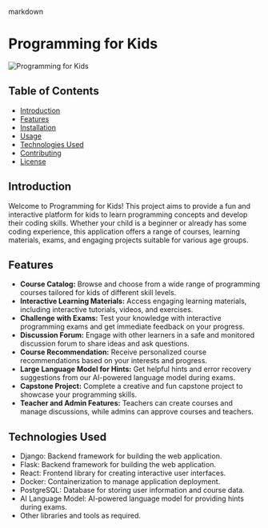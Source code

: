 markdown
# Programming for Kids

![Programming for Kids](https://example.com/path/to/image.png)

## Table of Contents

- [Introduction](#introduction)
- [Features](#features)
- [Installation](#installation)
- [Usage](#usage)
- [Technologies Used](#technologies-used)
- [Contributing](#contributing)
- [License](#license)

## Introduction

Welcome to Programming for Kids! This project aims to provide a fun and interactive platform for kids to learn programming concepts and develop their coding skills. Whether your child is a beginner or already has some coding experience, this application offers a range of courses, learning materials, exams, and engaging projects suitable for various age groups.

## Features

- **Course Catalog:** Browse and choose from a wide range of programming courses tailored for kids of different skill levels.
- **Interactive Learning Materials:** Access engaging learning materials, including interactive tutorials, videos, and exercises.
- **Challenge with Exams:** Test your knowledge with interactive programming exams and get immediate feedback on your progress.
- **Discussion Forum:** Engage with other learners in a safe and monitored discussion forum to share ideas and ask questions.
- **Course Recommendation:** Receive personalized course recommendations based on your interests and progress.
- **Large Language Model for Hints:** Get helpful hints and error recovery suggestions from our AI-powered language model during exams.
- **Capstone Project:** Complete a creative and fun capstone project to showcase your programming skills.
- **Teacher and Admin Features:** Teachers can create courses and manage discussions, while admins can approve courses and teachers.


## Technologies Used

- Django: Backend framework for building the web application.
- Flask: Backend framework for building the web application.
- React: Frontend library for creating interactive user interfaces.
- Docker: Containerization to manage application deployment.
- PostgreSQL: Database for storing user information and course data.
- AI Language Model: AI-powered language model for providing hints during exams.
- Other libraries and tools as required.

